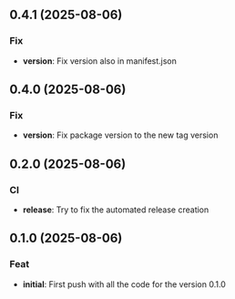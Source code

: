 ## 0.4.1 (2025-08-06)

### Fix

- **version**: Fix version also in manifest.json

## 0.4.0 (2025-08-06)

### Fix

- **version**: Fix package version to the new tag version

## 0.2.0 (2025-08-06)

### CI

- **release**: Try to fix the automated release creation

## 0.1.0 (2025-08-06)

### Feat

- **initial**: First push with all the code for the version 0.1.0
